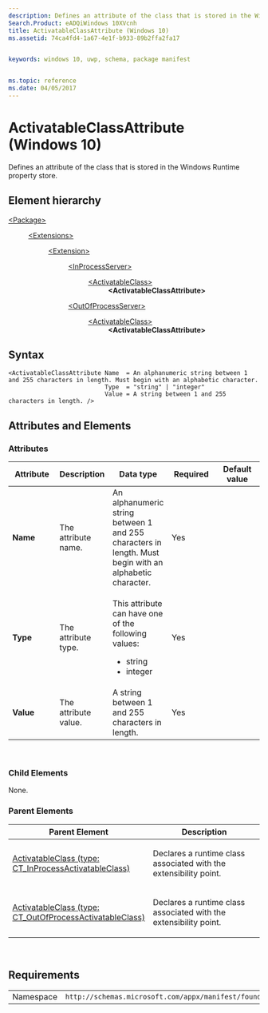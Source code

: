 ```yaml
---
description: Defines an attribute of the class that is stored in the Windows Runtime property store.
Search.Product: eADQiWindows 10XVcnh
title: ActivatableClassAttribute (Windows 10)
ms.assetid: 74ca4fd4-1a67-4e1f-b933-89b2ffa2fa17


keywords: windows 10, uwp, schema, package manifest


ms.topic: reference
ms.date: 04/05/2017
---
```


# ActivatableClassAttribute (Windows 10)


Defines an attribute of the class that is stored in the Windows Runtime property store.

## Element hierarchy

<dl>
<dt><a href="element-package.md">&lt;Package&gt;</a></dt>
<dd>
<dl>
<dt><a href="element-extensions.md">&lt;Extensions&gt;</a></dt>
<dd>
<dl>
<dt><a href="element-extension.md">&lt;Extension&gt;</a></dt>
<dd>
<dl>
<dt><a href="element-inprocessserver.md">&lt;InProcessServer&gt;</a></dt>
<dd>
<dl>
<dt><a href="element-activatableclass.md">&lt;ActivatableClass&gt;</a></dt>
<dd><b>&lt;ActivatableClassAttribute&gt;</b></dd>
</dl>
</dd>
</dl>
<dl>
<dt><a href="element-outofprocessserver.md">&lt;OutOfProcessServer&gt;</a></dt>
<dd>
<dl>
<dt><a href="element-1-activatableclass.md">&lt;ActivatableClass&gt;</a></dt>
<dd><b>&lt;ActivatableClassAttribute&gt;</b></dd>
</dl>
</dd>
</dl>
</dd>
</dl>
</dd>
</dl>
</dd>
</dl>

## Syntax

``` syntax
<ActivatableClassAttribute Name  = An alphanumeric string between 1 and 255 characters in length. Must begin with an alphabetic character.
                           Type  = "string" | "integer"
                           Value = A string between 1 and 255 characters in length. />
```

## Attributes and Elements


### Attributes

<table>
<colgroup>
<col width="20%" />
<col width="20%" />
<col width="20%" />
<col width="20%" />
<col width="20%" />
</colgroup>
<thead>
<tr class="header">
<th>Attribute</th>
<th>Description</th>
<th>Data type</th>
<th>Required</th>
<th>Default value</th>
</tr>
</thead>
<tbody>
<tr class="odd">
<td><strong>Name</strong></td>
<td><p>The attribute name.</p></td>
<td>An alphanumeric string between 1 and 255 characters in length. Must begin with an alphabetic character.</td>
<td>Yes</td>
<td></td>
</tr>
<tr class="even">
<td><strong>Type</strong></td>
<td><p>The attribute type.</p></td>
<td><p>This attribute can have one of the following values:</p>
<ul>
<li>string</li>
<li>integer</li>
</ul></td>
<td>Yes</td>
<td></td>
</tr>
<tr class="odd">
<td><strong>Value</strong></td>
<td><p>The attribute value.</p></td>
<td>A string between 1 and 255 characters in length.</td>
<td>Yes</td>
<td></td>
</tr>
</tbody>
</table>

 

### Child Elements

None.

### Parent Elements

<table>
<colgroup>
<col width="50%" />
<col width="50%" />
</colgroup>
<thead>
<tr class="header">
<th>Parent Element</th>
<th>Description</th>
</tr>
</thead>
<tbody>
<tr class="odd">
<td><a href="element-activatableclass.md">ActivatableClass (type: CT_InProcessActivatableClass)</a> </td>
<td><p>Declares a runtime class associated with the extensibility point.</p></td>
</tr>
<tr class="even">
<td><a href="element-1-activatableclass.md">ActivatableClass (type: CT_OutOfProcessActivatableClass)</a> </td>
<td><p>Declares a runtime class associated with the extensibility point.</p></td>
</tr>
</tbody>
</table>

 

## Requirements

|   |   |
|--|--|
| Namespace | `http://schemas.microsoft.com/appx/manifest/foundation/windows10` |


 

 




